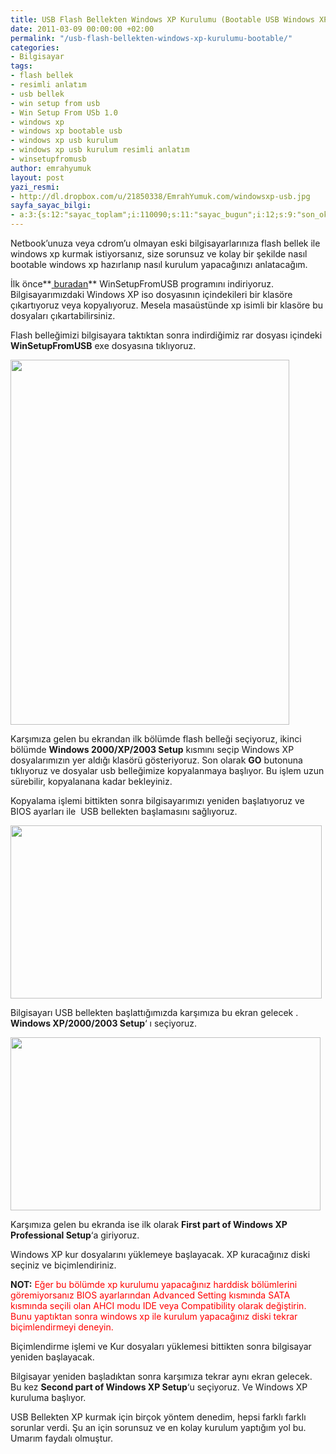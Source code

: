 ```yaml
---
title: USB Flash Bellekten Windows XP Kurulumu (Bootable USB Windows XP)
date: 2011-03-09 00:00:00 +02:00
permalink: "/usb-flash-bellekten-windows-xp-kurulumu-bootable/"
categories:
- Bilgisayar
tags:
- flash bellek
- resimli anlatım
- usb bellek
- win setup from usb
- Win Setup From USb 1.0
- windows xp
- windows xp bootable usb
- windows xp usb kurulum
- windows xp usb kurulum resimli anlatım
- winsetupfromusb
author: emrahyumuk
layout: post
yazi_resmi:
- http://dl.dropbox.com/u/21850338/EmrahYumuk.com/windowsxp-usb.jpg
sayfa_sayac_bilgi:
- a:3:{s:12:"sayac_toplam";i:110090;s:11:"sayac_bugun";i:12;s:9:"son_okuma";i:1366294287;}
---
```


Netbook&#8217;unuza veya cdrom&#8217;u olmayan eski bilgisayarlarınıza flash bellek ile windows xp kurmak istiyorsanız, size sorunsuz ve kolay bir şekilde nasıl bootable windows xp hazırlanıp nasıl kurulum yapacağınızı anlatacağım.

İlk önce**[ buradan][1]** WinSetupFromUSB programını indiriyoruz. Bilgisayarımızdaki Windows XP iso dosyasının içindekileri bir klasöre çıkartıyoruz veya kopyalıyoruz. Mesela masaüstünde xp isimli bir klasöre bu dosyaları çıkartabilirsiniz.

<!--more-->

Flash belleğimizi bilgisayara taktıktan sonra indirdiğimiz rar dosyası içindeki **WinSetupFromUSB** exe dosyasına tıklıyoruz.

<img class="alignnone" title="Win setup windows xp bootable usb" src="http://dl.dropbox.com/u/21850338/EmrahYumuk.com/winsetup.jpg" alt="" width="446" height="584" />

Karşımıza gelen bu ekrandan ilk bölümde flash belleği seçiyoruz, ikinci bölümde **Windows 2000/XP/2003 Setup** kısmını seçip Windows XP dosyalarımızın yer aldığı klasörü gösteriyoruz. Son olarak **GO** butonuna tıklıyoruz ve dosyalar usb belleğimize kopyalanmaya başlıyor. Bu işlem uzun sürebilir, kopyalanana kadar bekleyiniz.

Kopyalama işlemi bittikten sonra bilgisayarımızı yeniden başlatıyoruz ve BIOS ayarları ile  USB bellekten başlamasını sağlıyoruz.

<img class="alignnone" title="winsetup usb windows xp bootable" src="http://dl.dropbox.com/u/21850338/EmrahYumuk.com/winsetup2.jpg" alt="" width="498" height="277" />

Bilgisayarı USB bellekten başlattığımızda karşımıza bu ekran gelecek . **Windows XP/2000/2003 Setup**&#8216; ı seçiyoruz.

<img class="alignnone" title="winsetup bootable usb windows xp" src="http://dl.dropbox.com/u/21850338/EmrahYumuk.com/winsetup3.jpg" alt="" width="496" height="277" />

Karşımıza gelen bu ekranda ise ilk olarak **First part of Windows XP Professional Setup**&#8216;a giriyoruz.

Windows XP kur dosyalarını yüklemeye başlayacak. XP kuracağınız diski seçiniz ve biçimlendiriniz.

**NOT:** <span style="color: #ff0000;">Eğer bu bölümde xp kurulumu yapacağınız harddisk bölümlerini göremiyorsanız BIOS ayarlarından Advanced Setting kısmında SATA kısmında seçili olan AHCI modu IDE veya Compatibility olarak değiştirin. Bunu yaptıktan sonra windows xp ile kurulum yapacağınız diski tekrar biçimlendirmeyi deneyin.</span>

Biçimlendirme işlemi ve Kur dosyaları yüklemesi bittikten sonra bilgisayar yeniden başlayacak.

Bilgisayar yeniden başladıktan sonra karşımıza tekrar aynı ekran gelecek. Bu kez **Second part of Windows XP Setup**&#8216;u seçiyoruz. Ve Windows XP kuruluma başlıyor.

USB Bellekten XP kurmak için birçok yöntem denedim, hepsi farklı farklı sorunlar verdi. Şu an için sorunsuz ve en kolay kurulum yaptığım yol bu. Umarım faydalı olmuştur.

 [1]: http://dl.dropbox.com/u/233963/Programlar/WinSetup-1-0-beta7.rar